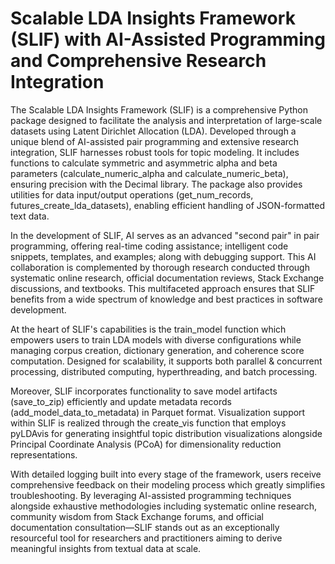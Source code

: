 # Scalable LDA Insights Framework (SLIF) with AI-Assisted Programming and Comprehensive Research Integration

The Scalable LDA Insights Framework (SLIF) is a comprehensive Python package designed to facilitate the analysis and interpretation of large-scale datasets using Latent Dirichlet Allocation (LDA). Developed through a unique blend of AI-assisted pair programming and extensive research integration, SLIF harnesses robust tools for topic modeling. It includes functions to calculate symmetric and asymmetric alpha and beta parameters (calculate_numeric_alpha and calculate_numeric_beta), ensuring precision with the Decimal library. The package also provides utilities for data input/output operations (get_num_records, futures_create_lda_datasets), enabling efficient handling of JSON-formatted text data.

In the development of SLIF, AI serves as an advanced "second pair" in pair programming, offering real-time coding assistance; intelligent code snippets, templates, and examples; along with debugging support. This AI collaboration is complemented by thorough research conducted through systematic online research, official documentation reviews, Stack Exchange discussions, and textbooks. This multifaceted approach ensures that SLIF benefits from a wide spectrum of knowledge and best practices in software development.

At the heart of SLIF's capabilities is the train_model function which empowers users to train LDA models with diverse configurations while managing corpus creation, dictionary generation, and coherence score computation. Designed for scalability, it supports both parallel & concurrent processing, distributed computing, hyperthreading, and batch processing.

Moreover, SLIF incorporates functionality to save model artifacts (save_to_zip) efficiently and update metadata records (add_model_data_to_metadata) in Parquet format. Visualization support within SLIF is realized through the create_vis function that employs pyLDAvis for generating insightful topic distribution visualizations alongside Principal Coordinate Analysis (PCoA) for dimensionality reduction representations.

With detailed logging built into every stage of the framework, users receive comprehensive feedback on their modeling process which greatly simplifies troubleshooting. By leveraging AI-assisted programming techniques alongside exhaustive methodologies including systematic online research, community wisdom from Stack Exchange forums, and official documentation consultation—SLIF stands out as an exceptionally resourceful tool for researchers and practitioners aiming to derive meaningful insights from textual data at scale.